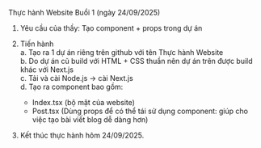 Thực hành Website Buổi 1 (ngày 24/09/2025)

1. Yêu cầu của thầy: Tạo component + props trong dự án  

2. Tiến hành  
   a. Tạo ra 1 dự án riêng trên github với tên Thực hành Website  
   b. Do dự án cũ build với HTML + CSS thuần nên dự án trên được build khác với Next.js  
   c. Tải và cài Node.js -> cài Next.js  
   d. Tạo ra component bao gồm:  
      - Index.tsx (bộ mặt của website)  
      - Post.tsx (Dùng props để có thể tái sử dụng component: giúp cho việc tạo bài viết blog dễ dàng hơn)  

3. Kết thúc thực hành hôm 24/09/2025.
